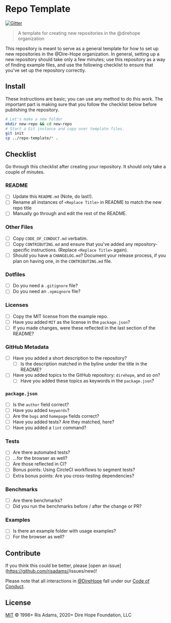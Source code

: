 # Repo Template

[![Gitter](https://img.shields.io/gitter/room/nwjs/nw.js.svg)](https://gitter.im/Dire-Hope/community)

> A template for creating new repositories in the @direhope organization

This repository is meant to serve as a general template for how to set up new repositories in the @Dire-Hope organization. In general, setting up a new repository should take only a few minutes; use this repository as a way of finding example files, and use the following checklist to ensure that you've set up the repository correctly.

## Install

These instructions are basic; you can use any method to do this work. The important part is making sure that you follow the checklist below before publishing the repository.

```sh
# Let's make a new folder
mkdir new-repo && cd new-repo
# Start a Git instance and copy over template files.
git init
cp ../repo-template/* .
```

## Checklist

Go through this checklist after creating your repository. It should only take a couple of minutes.

### README

- [ ] Update this `README.md` (Note, do last!).
- [ ] Rename all instances of `<Replace Title>` in README to match the new repo title
- [ ] Manually go through and edit the rest of the README.

### Other Files

- [ ] Copy `CODE_OF_CONDUCT.md` verbatim.
- [ ] Copy `CONTRIBUTING.md` and ensure that you've added any repository-specific instructions. (Replace `<Replace Title>` again).
- [ ] Should you have a `CHANGELOG.md`? Document your release process, if you plan on having one, in the `CONTRIBUTING.md` file.

### Dotfiles

- [ ] Do you need a `.gitignore` file?
- [ ] Do you need an `.npmignore` file?

### Licenses

- [ ] Copy the MIT license from the example repo.
- [ ] Have you added `MIT` as the license in the `package.json`?
- [ ] If you made changes, were these reflected in the last section of the README?

### GitHub Metadata

- [ ] Have you added a short description to the repository?
  - [ ] Is the description matched in the byline under the title in the README?
- [ ] Have you added topics to the GitHub repository: `direhope`, and so on?
  - [ ] Have you added these topics as keywords in the `package.json`?

### `package.json`

- [ ] Is the `author` field correct?
- [ ] Have you added `keywords`?
- [ ] Are the `bugs` and `homepage` fields correct?
- [ ] Have you added tests? Are they matched, here?
- [ ] Have you added a `lint` command?

### Tests

- [ ] Are there automated tests?
- [ ] ...for the browser as well?
- [ ] Are those reflected in CI?
- [ ] Bonus points: Using CircleCI workflows to segment tests?
- [ ] Extra bonus points: Are you cross-testing dependencies?

### Benchmarks

- [ ] Are there benchmarks?
- [ ] Did you run the benchmarks before / after the change or PR?

### Examples

- [ ] Is there an example folder with usage examples?
- [ ] For the browser as well?

## Contribute

If you think this could be better, please [open an issue](https://github.com/risadams/<Replace Title>/issues/new)!

Please note that all interactions in [@DireHope](https://github.com/dire-hope) fall under our [Code of Conduct](CODE_OF_CONDUCT.md).

## License

[MIT](LICENSE) © 1996+ Ris Adams, 2020+ Dire Hope Foundation, LLC
